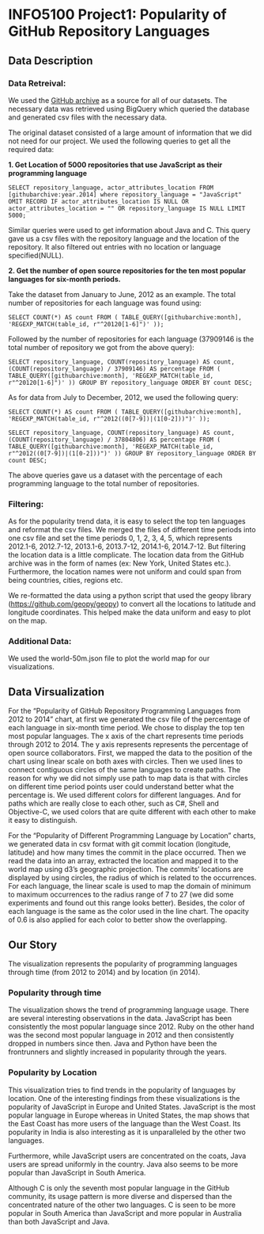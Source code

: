 # INFO5100 Project1: Popularity of GitHub Repository Languages

## Data Description
### Data Retreival: 

We used the [GitHub archive](https://www.githubarchive.org/) as a source for all of our datasets. 
The necessary data was retrieved using BigQuery which queried the database and generated csv 
files with the necessary data.

The original dataset consisted of a large amount of information that we did not need for our
project. We used the following queries to get all the required data:

**1. Get Location of 5000 repositories that use JavaScript as their programming language**

`SELECT repository_language, actor_attributes_location FROM [githubarchive:year.2014] where
repository_language = "JavaScript"
OMIT RECORD IF actor_attributes_location IS NULL OR actor_attributes_location = "" OR
repository_language IS NULL
LIMIT 5000;`

Similar queries were used to get information about Java and C. This query gave us a csv files
with the repository language and the location of the repository. It also filtered out entries with no
location or language specified(NULL).

**2. Get the number of open source repositories for the ten most popular languages for
six-month periods.**

Take the dataset from January to June, 2012 as an example. The total number of repositories
for each language was found using:

`SELECT COUNT(*) AS count
FROM (
TABLE_QUERY([githubarchive:month],
'REGEXP_MATCH(table_id, r"^20120[1-­6]")'
));`

Followed by the number of repositories for each language (37909146 is the total number of
repository we got from the above query):

`SELECT repository_language, COUNT(repository_language) AS count, (COUNT(repository_language) /
37909146) AS percentage FROM (
TABLE_QUERY([githubarchive:month],
'REGEXP_MATCH(table_id, r"^20120[1-­6]")'
))
GROUP BY repository_language ORDER BY count DESC;`

As for data from July to December, 2012, we used the following query:

`SELECT COUNT(*) AS count
FROM (
TABLE_QUERY([githubarchive:month],
'REGEXP_MATCH(table_id, r"^2012((0[7-­9])|(1[0-­2]))")'
));`

`SELECT repository_language, COUNT(repository_language) AS count, (COUNT(repository_language) /
37804806) AS percentage
FROM (
TABLE_QUERY([githubarchive:month],
'REGEXP_MATCH(table_id, r"^2012((0[7-­9])|(1[0-­2]))")'
))
GROUP BY repository_language ORDER BY count DESC;`

The above queries gave us a dataset with the percentage of each programming language to the
total number of repositories.

### Filtering:
As for the popularity trend data, it is easy to select the top ten languages and reformat the csv
files. We merged the files of different time periods into one csv file and set the time periods 0, 1,
2, 3, 4, 5, which represents 2012.1-­6, 2012.7-­12, 2013.1-­6, 2013.7-­12, 2014.1-­6, 2014.7-­12. But
filtering the location data is a little complicate. The location data from the GitHub archive was in
the form of names (ex: New York, United States etc.). Furthermore, the location names were not
uniform and could span from being countries, cities, regions etc.

We re-formatted the data using a python script that used the geopy library
(https://github.com/geopy/geopy) to convert all the locations to latitude and longitude
coordinates. This helped make the data uniform and easy to plot on the map.

### Additional Data:

We used the world-­50m.json file to plot the world map for our visualizations.

## Data Virsualization

For the “Popularity of GitHub Repository Programming Languages from 2012 to 2014” chart, at
first we generated the csv file of the percentage of each language in six-­month time period. We
chose to display the top ten most popular languages. The x axis of the chart represents time
periods through 2012 to 2014. The y axis represents represents the percentage of open source
collaborators. First, we mapped the data to the position of the chart using linear scale on both
axes with circles. Then we used lines to connect contiguous circles of the same languages to
create paths. The reason for why we did not simply use path to map data is that with circles on
different time period points user could understand better what the percentage is. We used
different colors for different languages. And for paths which are really close to each other, such
as C#, Shell and Objective-­C, we used colors that are quite different with each other to make it
easy to distinguish.

For the “Popularity of Different Programming Language by Location” charts, we generated data
in csv format with git commit location (longitude, latitude) and how many times the commit in the
place occurred. Then we read the data into an array, extracted the location and mapped it to the
world map using d3’s geographic projection. The commits’ locations are displayed by using
circles, the radius of which is related to the occurrences. For each language, the linear scale is
used to map the domain of minimum to maximum occurrences to the radius range of 7 to 27
(we did some experiments and found out this range looks better). Besides, the color of each
language is the same as the color used in the line chart. The opacity of 0.6 is also applied for
each color to better show the overlapping.

## Our Story

The visualization represents the popularity of programming languages through time (from 2012
to 2014) and by location (in 2014).

### Popularity through time
The visualization shows the trend of programming language usage. There are several
interesting observations in the data. JavaScript has been consistently the most popular
language since 2012. Ruby on the other hand was the second most popular language in 2012
and then consistently dropped in numbers since then. Java and Python have been the
frontrunners and slightly increased in popularity through the years.

### Popularity by Location
This visualization tries to find trends in the popularity of languages by location. One of the
interesting findings from these visualizations is the popularity of JavaScript in Europe and
United States. JavaScript is the most popular language in Europe whereas in United States, the
map shows that the East Coast has more users of the language than the West Coast. Its
popularity in India is also interesting as it is unparalleled by the other two languages.

Furthermore, while JavaScript users are concentrated on the coats, Java users are spread
uniformly in the country. Java also seems to be more popular than JavaScript in South America.

Although C is only the seventh most popular language in the GitHub community, its usage
pattern is more diverse and dispersed than the concentrated nature of the other two languages.
C is seen to be more popular in South America than JavaScript and more popular in Australia
than both JavaScript and Java.
